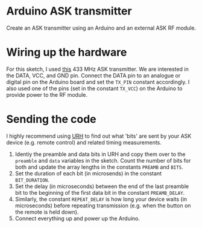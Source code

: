 # Arduino ASK transmitter
Create an ASK transmitter using an Arduino and an external ASK RF module.

# Wiring up the hardware
For this sketch, I used [this](https://www.banggood.com/433Mhz-RF-Transmitter-With-Receiver-Kit-For-Arduino-ARM-MCU-Wireless-p-74102.html) 433 MHz ASK transmitter. We are interested in the DATA, VCC, and GND pin. Connect the DATA pin to an analogue or digital pin on the Arduino board and set the `TX_PIN` constant accordingly. I also used one of the pins (set in the constant `TX_VCC`) on the Arduino to provide power to the RF module.

# Sending the code
 I highly recommend using [URH](https://github.com/jopohl/urh) to find out what 'bits' are sent by your ASK device (e.g. remote control) and related timing measurements.

 1. Identiy the preamble and data bits in URH and copy them over to the `preamble` and `data` variables in the sketch. Count the number of bits for both and update the array lengths in the constants `PREAMB` and `BITS`. 
 2. Set the duration of each bit (in microsends) in the constant `BIT_DURATION`. 
 3. Set the delay (in microseconds) between the end of the last preamble bit to the beginning of the first data bit in the constant `PREAMB_DELAY`. 
 4. Similarly, the constant `REPEAT_DELAY` is how long your device waits (in microseconds) before repeating transmission (e.g. when the button on the remote is held down).
5. Connect everything up and power up the Arduino.